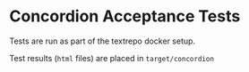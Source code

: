 # Concordion Acceptance Tests
Tests are run as part of the textrepo docker setup.

Test results (`html` files) are placed in `target/concordion`
